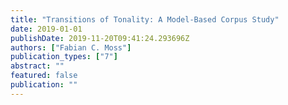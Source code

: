 ```yaml
---
title: "Transitions of Tonality: A Model-Based Corpus Study"
date: 2019-01-01
publishDate: 2019-11-20T09:41:24.293696Z
authors: ["Fabian C. Moss"]
publication_types: ["7"]
abstract: ""
featured: false
publication: ""
---
```


